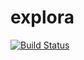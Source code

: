 # explora
[![Build Status](https://travis-ci.com/neeleshdodda44/explora.svg?token=RhRUnff2pZTjcMK7zzyH&branch=master)](https://travis-ci.com/neeleshdodda44/explora)
